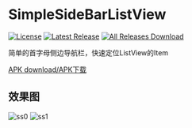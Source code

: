 # SimpleSideBarListView
  
[![License](https://img.shields.io/github/license/pansong291/SimpleSideBarListView.svg)](LICENSE)
[![Latest Release](https://img.shields.io/github/release/pansong291/SimpleSideBarListView.svg)](../../releases)
[![All Releases Download](https://img.shields.io/github/downloads/pansong291/SimpleSideBarListView/total.svg)](../../releases)

简单的首字母侧边导航栏，快速定位ListView的Item  

[APK download/APK下载](../../releases)  

## 效果图

![ss0](https://pansong291.github.io/Pictures/github/pansong291/SimpleSideBarListView/simplesidebarlistview0.png)
![ss1](https://pansong291.github.io/Pictures/github/pansong291/SimpleSideBarListView/simplesidebarlistview1.png)
